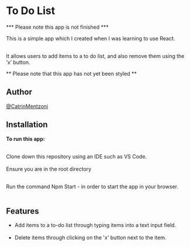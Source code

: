 To Do List
===========

*** Please note this app is not finished ***

This is a simple app which I created when I was learning to use React. 
<br/><br/>

It allows users to add items to a to do list, and also remove them using the ‘x’ button.

** Please note that this app has not yet been styled **



**Author**
--------------
[@CatrinMentzoni](https://github.com/Babyoilrig)
 
**Installation**
-----------------

**To run this app:**
<br/><br/>

Clone down this repository using an IDE such as VS Code.
<br/><br/>
Ensure you are in the root directory
<br/><br/>

Run the command Npm Start - in order to start the app in your browser.
<br/><br/>
 
 
 
 
**Features**
-----------------
* Add items to a to-do list through typing items into a text input field.
<br/><br/>
* Delete items through clicking on the 'x' button next to the item.
<br/><br/>

